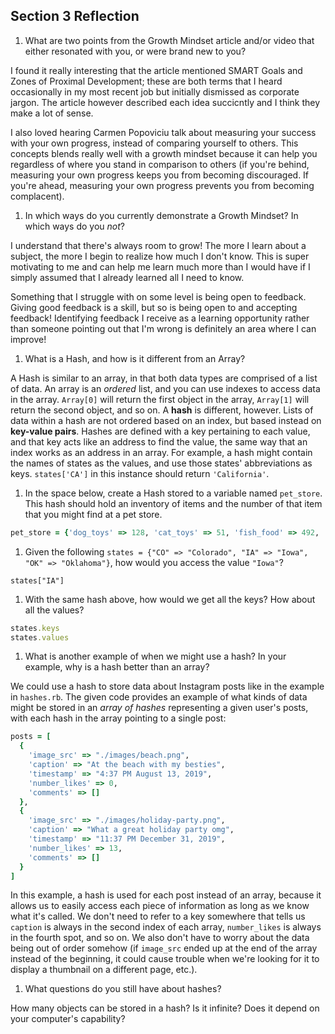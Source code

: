 ## Section 3 Reflection

1. What are two points from the Growth Mindset article and/or video that either resonated with you, or were brand new to you?

I found it really interesting that the article mentioned SMART Goals and Zones of Proximal Development; these are both terms that I heard occasionally in my most recent job but initially dismissed as corporate jargon. The article however described each idea succicntly and I think they make a lot of sense.

I also loved hearing Carmen Popoviciu talk about measuring your success with your own progress, instead of comparing yourself to others. This concepts blends really well with a growth mindset because it can help you regardless of where you stand in comparison to others (if you're behind, measuring your own progress keeps you from becoming discouraged. If you're ahead, measuring your own progress prevents you from becoming complacent).

1. In which ways do you currently demonstrate a Growth Mindset? In which ways do you _not_?

I understand that there's always room to grow! The more I learn about a subject, the more I begin to realize how much I don't know. This is super motivating to me and can help me learn much more than I would have if I simply assumed that I already learned all I need to know.

Something that I struggle with on some level is being open to feedback. Giving good feedback is a skill, but so is being open to and accepting feedback! Identifying feedback I receive as a learning opportunity rather than someone pointing out that I'm wrong is definitely an area where I can improve!

1. What is a Hash, and how is it different from an Array?

A Hash is similar to an array, in that both data types are comprised of a list of data. An array is an _ordered_ list, and you can use indexes to access data in the array. `Array[0]` will return the first object in the array, `Array[1]` will return the second object, and so on. A **hash** is different, however. Lists of data within a hash are not ordered based on an index, but based instead on **key-value pairs**. Hashes are defined with a key pertaining to each value, and that key acts like an address to find the value, the same way that an index works as an address in an array. For example, a hash might contain the names of states as the values, and use those states' abbreviations as keys. `states['CA']` in this instance should return `'California'`.

1. In the space below, create a Hash stored to a variable named `pet_store`.  This hash should hold an inventory of items and the number of that item that you might find at a pet store.

```ruby
pet_store = {'dog_toys' => 128, 'cat_toys' => 51, 'fish_food' => 492, 'mice' => 45, 'dog_crates' => 12}
```

1. Given the following `states = {"CO" => "Colorado", "IA" => "Iowa", "OK" => "Oklahoma"}`, how would you access the value `"Iowa"`?

`states["IA"]`

1. With the same hash above, how would we get all the keys?  How about all the values?

```ruby
states.keys
states.values
```

1. What is another example of when we might use a hash?  In your example, why is a hash better than an array?

We could use a hash to store data about Instagram posts like in the example in `hashes.rb`. The given code provides an example of what kinds of data might be stored in an _array of hashes_ representing a given user's posts, with each hash in the array pointing to a single post:

```ruby
posts = [
  {
    'image_src' => "./images/beach.png",
    'caption' => "At the beach with my besties",
    'timestamp' => "4:37 PM August 13, 2019",
    'number_likes' => 0,
    'comments' => []
  },
  {
    'image_src' => "./images/holiday-party.png",
    'caption' => "What a great holiday party omg",
    'timestamp' => "11:37 PM December 31, 2019",
    'number_likes' => 13,
    'comments' => []
  }
]
```

In this example, a hash is used for each post instead of an array, because it allows us to easily access each piece of information as long as we know what it's called. We don't need to refer to a key somewhere that tells us `caption` is always in the second index of each array, `number_likes` is always in the fourth spot, and so on. We also don't have to worry about the data being out of order somehow (if `image_src` ended up at the end of the array instead of the beginning, it could cause trouble when we're looking for it to display a thumbnail on a different page, etc.).

1. What questions do you still have about hashes?

How many objects can be stored in a hash? Is it infinite? Does it depend on your computer's capability?
